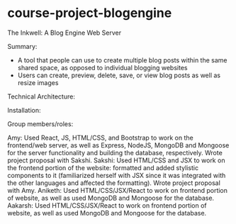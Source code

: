 # course-project-blogengine

The Inkwell: A Blog Engine Web Server

Summary:
- A tool that people can use to create multiple blog posts within the same shared space, as opposed to individual blogging websites
- Users can create, preview, delete, save, or view blog posts as well as resize images

Technical Architecture:

Installation: 

Group members/roles:

Amy: Used React, JS, HTML/CSS, and Bootstrap to work on the frontend/web server, as well as Express, NodeJS, MongoDB and Mongoose for the server functionality and building the database, respectively. Wrote project proposal with Sakshi.
Sakshi: Used HTML/CSS and JSX to work on the frontend portion of the website: formatted and added stylistic components to it (familiarized herself with JSX since it was integrated with the other languages and affected the formatting). Wrote project proposal with Amy. 
Aniketh: Used HTML/CSS/JSX/React to work on frontend portion of website, as well as used MongoDB and Mongoose for the database.
Aakarsh: Used HTML/CSS/JSX/React to work on frontend portion of website, as well as used MongoDB and Mongoose for the database.
